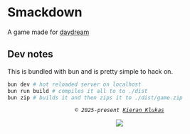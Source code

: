 # Smackdown

A game made for [daydream](https://daydream.hackclub.com/columbus)

## Dev notes

This is bundled with bun and is pretty simple to hack on.

```bash
bun dev # hot reloaded server on localhost
bun run build # compiles it all to to ./dist
bun zip # builds it and then zips it to ./dist/game.zip
```

<p align="center">
	<i><code>&copy 2025-present <a href="https://github.com/taciturnaxolotl">Kieran Klukas</a></code></i>
</p>

<p align="center">
	<a href="https://github.com/taciturnaxolotl/smackdown/blob/main/LICENSE.md"><img src="https://img.shields.io/static/v1.svg?style=for-the-badge&label=License&message=MIT&logoColor=d9e0ee&colorA=363a4f&colorB=b7bdf8"/></a>
</p>
